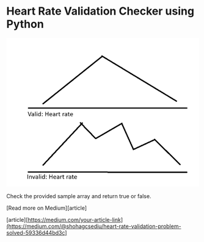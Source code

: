 # Heart Rate Validation Checker using Python

![Heart Rate Image](./heart_rate.png)

Check the provided sample array and return true or false. 

[Read more on Medium][article]

[article][https://medium.com/your-article-link](https://medium.com/@shohagcsediu/heart-rate-validation-problem-solved-59336d44bd3c]


